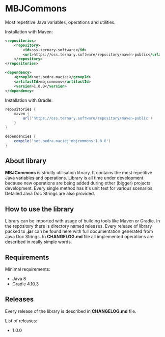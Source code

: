 # MBJCommons

Most repetitive Java variables, operations and utilities.

Installation with Maven:

```xml
<repositories>
    <repository>
        <id>oss-ternary-software</id>
        <url>https://oss.ternary.software/repository/maven-public</url>
    </repository>
</repositories>

<dependency>
    <groupId>net.bedra.maciej</groupId>
    <artifactId>mbjcommons</artifactId>
    <version>1.0.0</version>
</dependency>
```

Installation with Gradle:

```groovy
repositories {
    maven {
        url('https://oss.ternary.software/repository/maven-public')
    }
}

dependencies {
    compile('net.bedra.maciej:mbjcommons:1.0.0')
}
```

## About library

**MBJCommons** is strictly utilisation library. It contains the most repetitive Java variables and operations. Library is all time under development because new operations are being added during other (bigger) projects development. Every single method has it's unit test for various scenarios. Detailed Java Doc Strings are also provided.

## How to use the library

Library can be imported with usage of building tools like Maven or Gradle. In the repository there is directory named releases. Every release of library packed to **.jar** can be found here with full documentation generated from Java Doc Strings. In **CHANGELOG.md** file all implemented operations are described in really simple words.

## Requirements

Minimal requirements:

- Java 8
- Gradle 4.10.3

## Releases

Every release of the library is described in **CHANGELOG.md** file. 

List of releases:

- 1.0.0